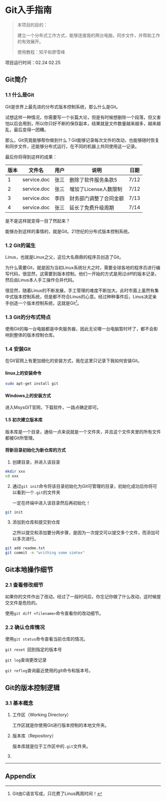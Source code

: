 # Git入手指南

> 本项目的目的：
>
> 建立一个分布式工作方式，能够连接我的两台电脑，同步文件，并帮助工作的有效展开。
>
> 使用教程：知乎和廖雪峰

项目运行时间：02.24	02.25

## Git简介

### 1.1	什么是Git

Git是世界上最先进的分布式版本控制系统，那么什么是Git。

试想这样一种情况，你需要写一个长篇大论，但是有时候想删除一个段落，但又害怕以后会用到，所以你只好不断的保存副本，结果就是文件数量越来越多，越来越乱，最后变得一团糟。

那么，Git究竟能够帮你做到什么？Git能够记录每次文件的改动，也能够随时恢复和同步文件，还能够分布式运行，在不同的机器上共同使用这一记录。

最后你将得到这样的成果：

| 版本 | 文件名      | 用户 | 说明                   | 日期 |
| ---- | ----------- | ---- | ---------------------- | ---- |
| 1    | service.doc | 张三 | 删除了软件服务条款5    | 7/12 |
| 2    | service.doc | 张三 | 增加了License人数限制  | 7/12 |
| 3    | service.doc | 李四 | 财务部门调整了合同金额 | 7/13 |
| 4    | service.doc | 张三 | 延长了免费升级周期     | 7/14 |

是不是这样就变得一目了然起来？

能够办到这样的事情的，就是Git。21世纪的分布式版本控制系统。

### 1.2	Git的诞生

Linus，也就是Linux之父，这位大名鼎鼎的程序员创造了Git。

为什么需要Git，就是因为当初Linux系统壮大之时，需要全球各地的程序员进行编写代码，很显然，这需要到版本控制。他们一开始的方式是用过diff的版本记录，然后由Linus本人手工操作合并代码。

很显然，随着Linux的不断发展，手工管理的难度不断加大。此时市面上虽然有集中式版本控制系统，但是都不符合Linus的心意。经过种种事件后，Linus决定亲手创造一个版本控制系统，这就是Git[^1]。

### 1.3	Git的分布式特点

使用Git的每一台电脑都是中央服务器，因此无论哪一台电脑暂时坏了，都不会影响到整体的版本控制仓库。

### 1.4	安装Git

在Git官网上有更加细化的安装方式，我在这里只记录下我如何安装Git。

#### linux上的安装命令

```bash
sudo apt-get install git
```

#### Windows上的安装方式

进入MsysGIT官网，下载软件，一路点确定即可。

[MSYSGIT]: https://gitforwindows.org

#### 1.5	初次建立版本库

版本库是一个目录，通俗一点来说就是一个文件夹，并且这个文件夹里的所有文件都被Git所管理。

#### 将新目录初始化为新仓库的方式

1. 创建目录，并进入该目录

```bash
mkdir xxx
cd xxx
```

2. 通过`git init`命令将该目录初始化为Git可管理的目录，初始化成功后你将可以看到一个`.git`的文件夹

   一定在终端中进入该目录然后再初始化！

```bash
git init
```

3. 添加到仓库和提交到仓库

   之所以提交和添加要分两步骤，是因为一次提交可以提交多个文件，而添加可以多次进行。

```bash
git add readme.txt
git commit -m "writhing some simtex"

```

## Git本地操作细节

### 2.1	查看修改细节

如果你的文件作出了改动，经过了一段时间后，你忘记你做了什么改动，这时候提交文件是危险的。

使用`git diff <filename>`命令查看你的改动细节。

### 2.2	确认仓库情况

使用`git status`命令查看当前仓库的情况。

`git reset `回到指定的版本号

`git log`查询更改记录

`git reflog`查询最近使用的git命令和版本号。

## Git的版本控制逻辑

### 3.1	基本概念

1. 工作区（Working Directory）

   工作区就是你使用Git进行版本控制的本地文件夹。

2. 版本库（Repository）

   版本库就是位于工作区中的`.git`文件夹。

3. 



----

## Appendix

[^1]: Git由C语言写成，只花费了Linus两周时间！

